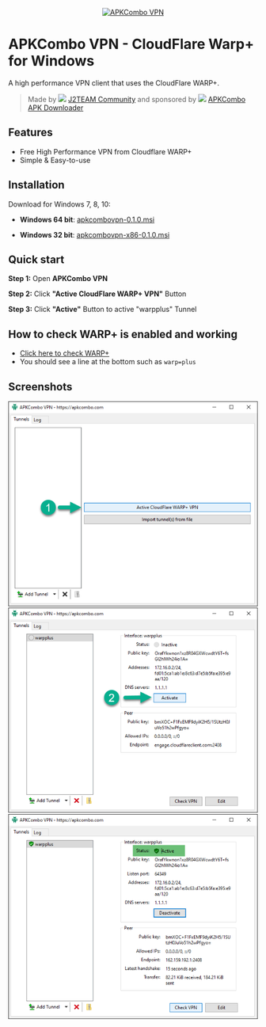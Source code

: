 
<p align="center"><a href="https://apkcombo.com/?utm_source=apkcombo-vpn-github" target="_blank" rel="noopener noreferrer"><img width="100" src="https://apkcombo.com/static/icons/icon-192.png" alt="APKCombo VPN"></a></p>

# APKCombo VPN - CloudFlare Warp+ for Windows
A high performance VPN client that uses the CloudFlare WARP+.

> Made by <img src="https://github.com/apkcombo/apkcombo-vpn/blob/master/j2team/j2team-01.png" height="32"> [J2TEAM Community](https://www.facebook.com/groups/j2team.community/) and sponsored by <img src="https://apkcombo.com/static/icons/icon-192.png" height="32"> [APKCombo APK Downloader](https://apkcombo.com)

## Features
- Free High Performance VPN from Cloudflare WARP+
- Simple & Easy-to-use


## Installation
Download for Windows 7, 8, 10:

- **Windows 64 bit**: [apkcombovpn-0.1.0.msi](https://github.com/apkcombo/apkcombo-vpn/raw/master/apkcombovpn-0.1.0.msi)

- **Windows 32 bit**: [apkcombovpn-x86-0.1.0.msi](https://github.com/apkcombo/apkcombo-vpn/raw/master/apkcombovpn-x86-0.1.0.msi)

## Quick start

**Step 1:** Open **APKCombo VPN**

**Step 2:** Click **"Active CloudFlare WARP+ VPN"** Button

**Step 3:** Click **"Active"** Button to active "warpplus" Tunnel

## How to check WARP+ is enabled and working
- [Click here to check WARP+](https://apkcombo.com/cdn-cgi/trace)
- You should see a line at the bottom such as `warp=plus`

## Screenshots

![APKCombo VPN 1](screenshots/apkcombo-vpn1.png)
![APKCombo VPN 1](screenshots/apkcombo-vpn2.png)
![APKCombo VPN 1](screenshots/apkcombo-vpn3.png)

